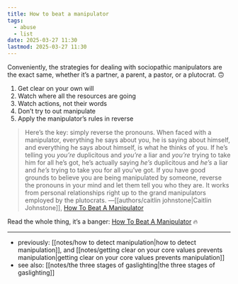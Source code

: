 ```yaml
---
title: How to beat a manipulator
tags:
  - abuse
  - list
date: 2025-03-27 11:30
lastmod: 2025-03-27 11:30
---
```

Conveniently, the strategies for dealing with sociopathic manipulators are the exact same, whether it’s a partner, a parent, a pastor, or a plutocrat. 🙃

1. Get clear on your own will
2. Watch where all the resources are going
3. Watch actions, not their words
4. Don’t try to out manipulate 
5. Apply the manipulator’s rules in reverse

> Here’s the key: simply reverse the pronouns. When faced with a manipulator, everything he says about you, he is saying about himself, and everything he says about himself, is what he thinks of you. If he’s telling you *you’re* duplicitous and *you’re* a liar and *you’re* trying to take him for all he’s got, he’s actually saying *he’s* duplicitous and *he’s* a liar and *he’s* trying to take you for all you’ve got. If you have good grounds to believe you are being manipulated by someone, reverse the pronouns in your mind and let them tell you who they are. It works from personal relationships right up to the grand manipulators employed by the plutocrats. —[[authors/caitlin johnstone|Caitlin Johnstone]], [How To Beat A Manipulator](https://caitlinjohnstone.com/2018/08/17/how-to-beat-a-manipulator/)

Read the whole thing, it’s a banger: [How To Beat A Manipulator](https://caitlinjohnstone.com/2018/08/17/how-to-beat-a-manipulator/) 🔥

---
- previously: [[notes/how to detect manipulation|how to detect manipulation]], and [[notes/getting clear on your core values prevents manipulation|getting clear on your core values prevents manipulation]]
- see also: [[notes/the three stages of gaslighting|the three stages of gaslighting]]